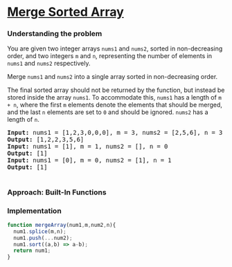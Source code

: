 # [Merge Sorted Array](https://leetcode.com/problems/merge-sorted-array/description/)

### Understanding the problem

You are given two integer arrays `nums1` and `nums2`, sorted in non-decreasing order, and two integers `m` and `n`, representing the number of elements in `nums1` and `nums2` respectively.

Merge `nums1` and `nums2` into a single array sorted in non-decreasing order.

The final sorted array should not be returned by the function, but instead be stored inside the array `nums1`. To accommodate this, `nums1` has a length of `m + n`, where the first `m` elements denote the elements that should be merged, and the last `n` elements are set to `0` and should be ignored. `nums2` has a length of `n`.

<pre>
<b>Input:</b> nums1 = [1,2,3,0,0,0], m = 3, nums2 = [2,5,6], n = 3
<b>Output:</b> [1,2,2,3,5,6]
<b>Input:</b> nums1 = [1], m = 1, nums2 = [], n = 0
<b>Output:</b> [1]
<b>Input:</b> nums1 = [0], m = 0, nums2 = [1], n = 1
<b>Output:</b> [1]
</pre>

#
### Approach: Built-In Functions

### Implementation
```js
function mergeArray(num1,m,num2,n){
  num1.splice(m,n);
  num1.push(...num2);
  num1.sort((a,b) => a-b);
  return num1;
}
```
